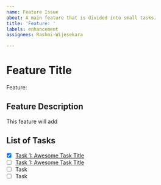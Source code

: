 ```yaml
---
name: Feature Issue
about: A main feature that is divided into small tasks.
title: 'Feature: '
labels: enhancement
assignees: Rashmi-Wijesekara

---
```


# Feature Title

Feature: 

## Feature Description

This feature will add 

## List of Tasks

- [x] [Task 1: Awesome Task Title](https://github.com/username/repository-name/issues/1)
- [ ] [Task 1: Awesome Task Title](https://github.com/username/repository-name/issues/1)
- [ ] Task
- [ ] Task